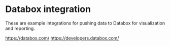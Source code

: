 # Databox integration

These are example integrations for pushing data to Databox for visualization and reporting.

https://databox.com/
https://developers.databox.com/